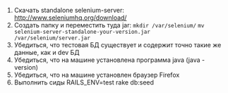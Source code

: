 1. Скачать standalone selenium-server: http://www.seleniumhq.org/download/
2. Создать папку и переместить туда jar:
`mkdir /var/selenium/`
`mv selenium-server-standalone-your-version.jar /var/selenium/server.jar`
3. Убедиться, что тестовая БД существует и содержит точно такие же данные, как и dev БД
4. Убедиться, что на машине установлена программа java (java -version)
5. Убедиться, что на машине установлен браузер Firefox
6. Выполнить сиды RAILS_ENV=test rake db:seed
